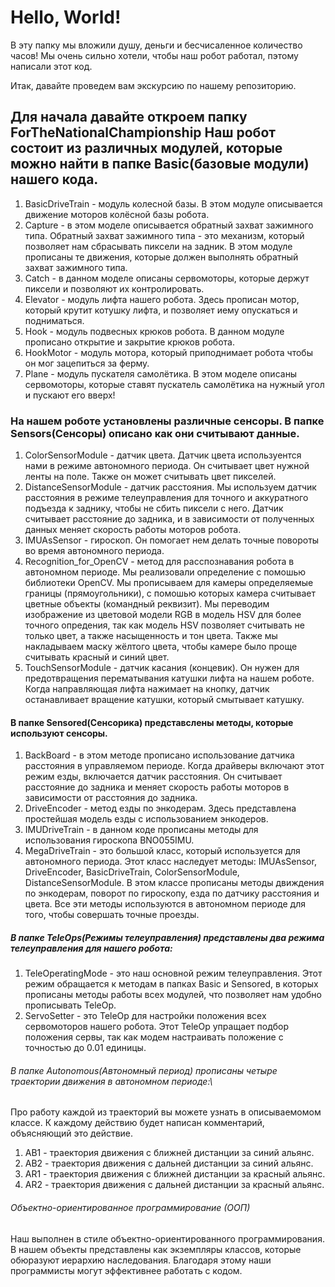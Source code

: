 # Hello, World!

В эту папку мы вложили душу, деньги и бесчисаленное количество часов!
Мы очень сильно хотели, чтобы наш робот работал, пэтому написали этот код.

Итак, давайте проведем вам экскурсию по нашему репозиторию. 

## Для начала давайте откроем папку ForTheNationalChampionship Наш робот состоит из различных модулей, которые можно найти в папке Basic(базовые модули) нашего кода.

1. BasicDriveTrain - модуль колесной базы. В этом модуле описывается движение моторов колёсной базы робота.
2. Capture - в этом моделе описывается обратный захват зажимного типа. Обратный захват зажимного типа - это механизм, который позволяет нам сбрасывать пиксели на задник.
   В этом модуле прописаны те движения, которые должен выполнять обратный захват зажимного типа.
3. Catch - в данном моделе описаны сервомоторы, которые держут пиксели и позволяют их контролировать.
4. Elevator - модуль лифта нашего робота. Здесь прописан мотор, который крутит котушку лифта, и позволяет иему опускаться и подниматься.
5. Hook - модуль подвесных крюков робота. В данном модуле прописано открытие и закрытие крюков робота.
6. HookMotor - модуль мотора, который приподнимает робота чтобы он мог зацепиться за ферму.
7. Plane - модуль пускателя самолётика. В этом моделе описаны сервомоторы, которые ставят пускатель самолётика на нужный угол и пускают его вверх!

### На нашем роботе установлены различные сенсоры. В папке Sensors(Сенсоры) описано как они считывают данные.

1. ColorSensorModule - датчик цвета. Датчик цвета используентся нами в режиме автономного периода. Он считывает цвет нужной ленты на поле. Также он может считывать цвет пикселей.
2. DistanceSensorModule - датчик расстояния. Мы используем датчик расстояния в режиме телеуправления для точного и аккуратного подъезда к заднику, чтобы не сбить пиксели с него.
   Датчик считывает расстояние до задника, и в зависимости от полученных данных меняет скорость работы моторов робота.
3. IMUAsSensor - гироскоп. Он помогает нем делать точные повороты во время автономного периода.
4. Recognition_for_OpenCV - метод для расспознавания робота в автономном периоде. Мы реализовали определение с помошью библиотеки OpenCV. Мы прописываем для камеры определяемые
   границы (прямоугольники), с помошью которых камера считывает цветные объекты (командный реквизит). Мы переводим изображение из цветовой модели RGB в модель HSV для более точного
   опредения, так как модель HSV позволяет считывать не только цвет, а также насыщенность и тон цвета. Также мы накладываем маску жёлтого цвета, чтобы камере было проще считывать
   красный и синий цвет.
5. TouchSensorModule - датчик касания (концевик). Он нужен для предотвращения перематывания катушки лифта на нашем роботе. Когда направляющая лифта нажимает на кнопку, 
   датчик останавливает вращение катушки, который смытывает катушку.

#### В папке Sensored(Сенсорика) представслены методы, которые используют сенсоры.

1. BackBoard - в этом методе прописано использование датчика расстояния в управляемом периоде. Когда драйверы включают этот режим езды, включается датчик расстояния. Он считывает
   расстояние до задника и меняет скорость работы моторов в зависимости от расстояния до задника.
2. DriveEncoder - метод езды по энкодерам. Здесь представлена простейшая модель езды с использованием энкодеров.
3. IMUDriveTrain - в данном коде прописаны методы для использования гироскопа BNO055IMU.
4. MegaDriveTrain - это большой класс, который используется для автономного периода. Этот класс наследует методы: IMUAsSensor, DriveEncoder, BasicDriveTrain, ColorSensorModule, DistanceSensorModule.
   В этом классе прописаны методы движдения по энкодерам, поворот по гироскопу, езда по датчику расстояния и цвета. Все эти методы используются в автономном периоде
   для того, чтобы совершать точные проезды.

##### В папке TeleOps(Режимы телеуправления) представлены два режима телеуправления для нашего робота:
1. TeleOperatingMode - это наш основной режим телеуправления. Этот режим обращается к методам в папках Basic и Sensored, в которых прописаны методы работы всех модулей, 
   что позволяет нам удобно прописывать TeleOp. 
2. ServoSetter - это TeleOp для настройки положения всех сервомоторов нашего робота. Этот TeleOp упращает подбор положения сервы, 
   так как модем настраивать положение с точностью до 0.01 единицы.

###### В папке Autonomous(Автономный период) прописаны четыре траектории движения в автономном периоде:\
Про работу каждой из траекторий вы можете узнать в описываемомом классе. К каждому действию будет написан комментарий, объясняющий это действие.
1. AB1 - траектория движения с ближней дистанции за синий альянс.
2. AB2 - траектория движения с дальней дистанции за синий альянс.
3. AR1 - траектория движения с ближней дистанции за красный альянс.
4. AR2 - траектория движения с дальней дистанции за красный альянс.

###### Объектно-ориентированное программирование (ООП)
Наш выполнен в стиле объектно-ориентированного программирования. В нашем объекты представлены как экземпляры классов, которые обюразуют иерархию наследования. Благодаря этому наши программисты могут 
эффективнее работать с кодом. 
   
